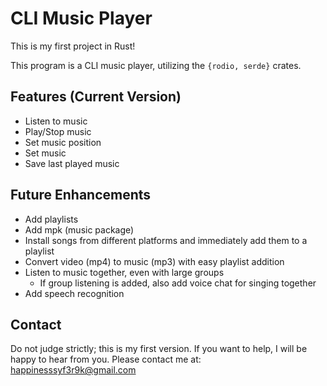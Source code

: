 # CLI Music Player

This is my first project in Rust!

This program is a CLI music player, utilizing the `{rodio, serde}` crates.

## Features (Current Version)

- Listen to music
- Play/Stop music
- Set music position
- Set music
- Save last played music

## Future Enhancements

- Add playlists
- Add mpk (music package)
- Install songs from different platforms and immediately add them to a playlist
- Convert video (mp4) to music (mp3) with easy playlist addition
- Listen to music together, even with large groups
    - If group listening is added, also add voice chat for singing together
- Add speech recognition

## Contact

Do not judge strictly; this is my first version. If you want to help, I will be happy to hear from you. Please contact me at: happinesssyf3r9k@gmail.com